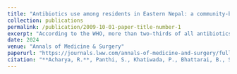 ```yaml
---
title: "Antibiotics use among residents in Eastern Nepal: a community-based mixed method study"
collection: publications
permalink: /publication/2009-10-01-paper-title-number-1
excerpt: "According to the WHO, more than two-thirds of all antibiotics are used in the community, of which about 30% are used inappropriately. The antimicrobial resistance (AMR) problem is a growing threat to Nepal because of indiscriminate and inappropriate use. However, exact data on the extent of inappropriate use of antibiotics in the community is scarce in Nepal."
date: 2024
venue: "Annals of Medicine & Surgery"
paperurl: "https://journals.lww.com/annals-of-medicine-and-surgery/fulltext/2024/02000/antibiotics_use_among_residents_in_eastern_nepal_.18.aspx"
citation: "**Acharya, R.**, Panthi, S., Khatiwada, P., Bhattarai, B., Singh, S., Bhattarai, K., Aryal, R., Neupane, D., Thapa, A., Karki, K., Basnet, L. B., Khanal, V. K., & Ghimire, A. (2024)."
---
```

